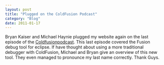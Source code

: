 ```yaml
---
layout: post
title: "Plugged on the ColdFusion Podcast"
category: "Blog"
date: 2011-01-17
---
```



Bryan Kaiser and Michael Haynie plugged my website again on the last episode of the [Coldfusionpodcast](http://www.coldfusionpodcast.com). This last episode covered the Fusion debug tool for eclipse. If have thought about using a more traditional debugger with ColdFusion, Michael and Bryan give an overview of this new tool. They even managed to pronounce my last name correctly. Thank Guys.